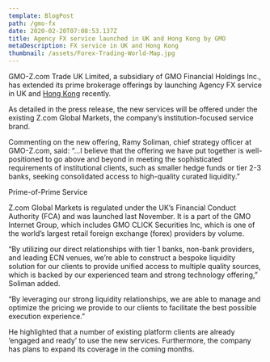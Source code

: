 ```yaml
---
template: BlogPost
path: /gmo-fx
date: 2020-02-20T07:08:53.137Z
title: Agency FX service launched in UK and Hong Kong by GMO
metaDescription: FX service in UK and Hong Kong
thumbnail: /assets/Forex-Trading-World-Map.jpg
---
```

GMO-Z.com Trade UK Limited, a subsidiary of GMO Financial Holdings Inc., has extended its prime brokerage offerings by launching Agency FX service in UK and [Hong Kong](https://forex.z.com/hk/en/forex_trading) recently.

As detailed in the press release, the new services will be offered under the existing Z.com Global Markets, the company’s institution-focused service brand.

Commenting on the new offering, Ramy Soliman, chief strategy officer at GMO-Z.com, said: “…I believe that the offering we have put together is well-positioned to go above and beyond in meeting the sophisticated requirements of institutional clients, such as smaller hedge funds or tier 2-3 banks, seeking consolidated access to high-quality curated liquidity.”

Prime-of-Prime Service

Z.com Global Markets is regulated under the UK’s Financial Conduct Authority (FCA) and was launched last November. It is a part of the GMO Internet Group, which includes GMO CLICK Securities Inc, which is one of the world’s largest retail foreign exchange (forex) providers by volume.

“By utilizing our direct relationships with tier 1 banks, non-bank providers, and leading ECN venues, we’re able to construct a bespoke liquidity solution for our clients to provide unified access to multiple quality sources, which is backed by our experienced team and strong technology offering,” Soliman added. 

“By leveraging our strong liquidity relationships, we are able to manage and optimize the pricing we provide to our clients to facilitate the best possible execution experience.”

He highlighted that a number of existing platform clients are already ‘engaged and ready’ to use the new services. Furthermore, the company has plans to expand its coverage in the coming months.

